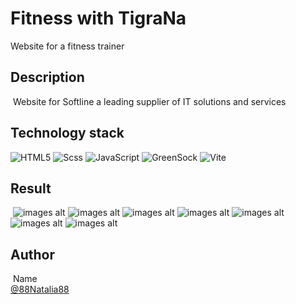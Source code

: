 # Fitness with TigraNa

Website for a fitness trainer
​
## Description
​
Website for Softline a leading supplier of IT solutions and services​
​
## Technology stack

![HTML5](https://img.shields.io/badge/html5-%23E34F26.svg?style=for-the-badge&logo=html5&logoColor=white) ![Scss](https://img.shields.io/badge/Scss-CC6699.svg?style=for-the-badge&logo=html5&logoColor=white) ![JavaScript](https://img.shields.io/badge/javascript-%23323330.svg?style=for-the-badge&logo=javascript&logoColor=%23F7DF1E) ![GreenSock](https://img.shields.io/badge/greensock-%2388C542.svg?style=for-the-badge&logo=greensock&logoColor=white) ![Vite](https://img.shields.io/badge/vite-%23D1A5FF.svg?style=for-the-badge&logo=vite&logoColor=white)
​
​
## Result
​
![images alt]()
![images alt]()
![images alt]()
![images alt]()
![images alt]()
![images alt]()
![images alt]()


## Author
​
Name<br>
[@88Natalia88](https://github.com/88Natalia88)
